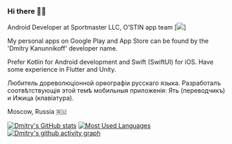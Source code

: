 ### Hi there 👋🏻

Android Developer at Sportmaster LLC, O’STIN app team [![](https://camo.githubusercontent.com/b8c2b144709ca1359bc6cc8d38ec80ab47e71d84da528038a82fee2ff752773a/68747470733a2f2f6d656469612e67697068792e636f6d2f6d656469612f5934627a7636445962597a79386a446e6f572f67697068792e676966)]

My personal apps on Google Play and App Store can be found by the 'Dmitry Kanunnikoff' developer name.

Prefer Kotlin for Android development and Swift (SwiftUI) for iOS. Have some experience in Flutter and Unity.

Любитель дореволюціонной орѳографіи русскаго языка. Разработалъ соотвѣтствующія этой темѣ мобильныя приложенія: Ять (переводчикъ) и Ижица (клавіатура).

Moscow, Russia 🇷🇺

[![Dmitry's GitHub stats](https://github-readme-stats.vercel.app/api?username=Kanunnikoff&show_icons=true&theme=dark)](https://github.com/anuraghazra/github-readme-stats)
[![Most Used Languages](https://github-readme-stats.vercel.app/api/top-langs/?username=Kanunnikoff&layout=compact&langs_count=10&theme=dark)](https://github.com/anuraghazra/github-readme-stats)
[![Dmitry's github activity graph](https://activity-graph.herokuapp.com/graph?username=Kanunnikoff&hide_border=true&theme=react-dark)](https://github.com/ashutosh00710/github-readme-activity-graph)

<!--
**Kanunnikoff/Kanunnikoff** is a ✨ _special_ ✨ repository because its `README.md` (this file) appears on your GitHub profile.

Here are some ideas to get you started:

- 🔭 I’m currently working on ...
- 🌱 I’m currently learning ...
- 👯 I’m looking to collaborate on ...
- 🤔 I’m looking for help with ...
- 💬 Ask me about ...
- 📫 How to reach me: ...
- 😄 Pronouns: ...
- ⚡ Fun fact: ...
-->
